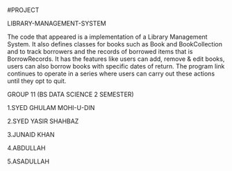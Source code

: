 #PROJECT

LIBRARY-MANAGEMENT-SYSTEM


The code that appeared is a implementation of a Library Management System. It also defines classes for books such as Book and BookCollection and to track borrowers and the records of borrowed items that is BorrowRecords. It has the features like users can add, remove & edit books, users can also borrow books with specific dates of return. The program link continues to operate in a series where users can carry out these actions until they opt to quit.


GROUP 11 (BS DATA SCIENCE 2 SEMESTER)

1.SYED GHULAM MOHI-U-DIN

2.SYED YASIR SHAHBAZ

3.JUNAID KHAN

4.ABDULLAH

5.ASADULLAH
